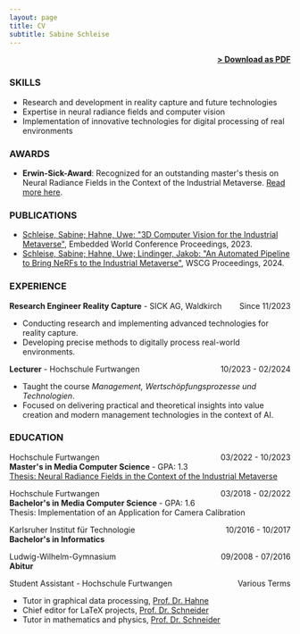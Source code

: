 ```yaml
---
layout: page
title: CV
subtitle: Sabine Schleise
---
```


<span style="float: right; "><a href="{{ '/assets/CV.pdf' | prepend: site.baseurl }}"><strong>> Download as PDF</strong></a> </span>
<br>

### SKILLS
- Research and development in reality capture and future technologies
- Expertise in neural radiance fields and computer vision
- Implementation of innovative technologies for digital processing of real environments

### AWARDS

- **Erwin-Sick-Award**: Recognized for an outstanding master's thesis on Neural Radiance Fields in the Context of the Industrial Metaverse. [Read more here](https://www.hs-furtwangen.de/zukunft-erleben/aktuelles/detail/978-junge-talente-ueberzeugen-mit-engagement).

### PUBLICATIONS

- [Schleise, Sabine; Hahne, Uwe: "3D Computer Vision for the Industrial Metaverse"](https://opus.hs-furtwangen.de/frontdoor/deliver/index/docId/10260/file/embedded_world_2023.pdf), Embedded World Conference Proceedings, 2023.  
- [Schleise, Sabine; Hahne, Uwe; Lindinger, Jakob: "An Automated Pipeline to Bring NeRFs to the Industrial Metaverse"](https://otik.uk.zcu.cz/handle/11025/57388), WSCG Proceedings, 2024.

### EXPERIENCE

**Research Engineer Reality Capture** - SICK AG, Waldkirch <span style="float: right;">Since 11/2023</span>  
- Conducting research and implementing advanced technologies for reality capture.
- Developing precise methods to digitally process real-world environments.  

**Lecturer** - Hochschule Furtwangen <span style="float: right;">10/2023 - 02/2024</span>  
- Taught the course *Management, Wertschöpfungsprozesse und Technologien*.
- Focused on delivering practical and theoretical insights into value creation and modern management technologies in the context of AI.

### EDUCATION

Hochschule Furtwangen <span style="float: right;">03/2022 - 10/2023</span>  
**Master's in Media Computer Science** - GPA: 1.3  
[Thesis: Neural Radiance Fields in the Context of the Industrial Metaverse](https://sabinecelina.github.io/masterthesis-nerf_mv/)

Hochschule Furtwangen <span style="float: right;">03/2018 - 02/2022</span>  
**Bachelor's in Media Computer Science** - GPA: 1.6  
Thesis: Implementation of an Application for Camera Calibration  

Karlsruher Institut für Technologie <span style="float: right;">10/2016 - 10/2017</span>  
**Bachelor's in Informatics**  

Ludwig-Wilhelm-Gymnasium <span style="float: right;">09/2008 - 07/2016</span>  
**Abitur**  

Student Assistant - Hochschule Furtwangen <span style="float: right;">Various Terms</span>  

- Tutor in graphical data processing, [Prof. Dr. Hahne](https://www.hs-furtwangen.de/zukunft-verbinden/personen/profil/2932-uwehahne)
- Chief editor for LaTeX projects, [Prof. Dr. Schneider](https://www.hs-furtwangen.de/zukunft-verbinden/personen/profil/438-thomasschneider)
- Tutor in mathematics and physics, [Prof. Dr. Schneider](https://www.hs-furtwangen.de/zukunft-verbinden/personen/profil/438-thomasschneider)
